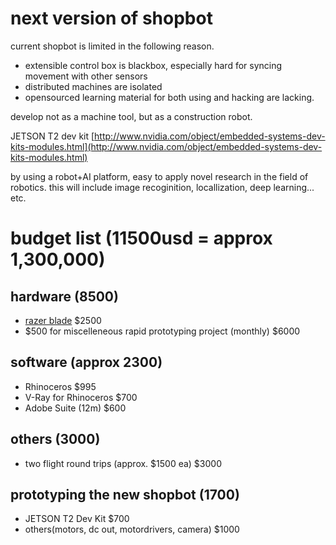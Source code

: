 # next version of shopbot

current shopbot is limited in the following reason.

- extensible
  control box is blackbox, especially hard for syncing movement with other sensors
- distributed
  machines are isolated
- opensourced
  learning material for both using and hacking are lacking.

develop not as a machine tool, but as a construction robot.

JETSON T2 dev kit
[http://www.nvidia.com/object/embedded-systems-dev-kits-modules.html](http://www.nvidia.com/object/embedded-systems-dev-kits-modules.html)

by using a robot+AI platform, easy to apply novel research in the field of robotics.
this will include image recoginition, locallization, deep learning... etc.

# budget list (11500usd = approx 1,300,000)

## hardware (8500)
- [razer blade](https://www.razerzone.com/gaming-systems/razer-blade) $2500
- $500 for miscelleneous rapid prototyping project (monthly) $6000

## software (approx 2300)
- Rhinoceros $995
- V-Ray for Rhinoceros $700
- Adobe Suite (12m) $600

## others (3000)
- two flight round trips (approx. $1500 ea) $3000

## prototyping the new shopbot (1700)
- JETSON T2 Dev Kit $700
- others(motors, dc out, motordrivers, camera) $1000
